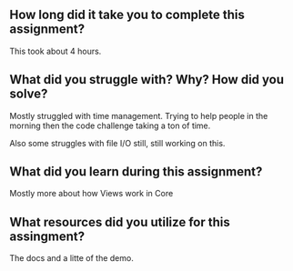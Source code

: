 <h2>How long did it take you to complete this assignment?</h2>
<p> This took about 4 hours.</p>
<h2>What did you struggle with? Why? How did you solve?</h2>
<p>	Mostly struggled with time management.  Trying to help people in the morning then the code challenge taking a ton of time.</p>
<p> Also some struggles with file I/O still, still working on this.</p>
<h2>What did you learn during this assignment?</h2>
<p>Mostly more about how Views work in Core</p>
<h2>What resources did you utilize for this assingment?</h2>
<p>	The docs and a litte of the demo.</p>